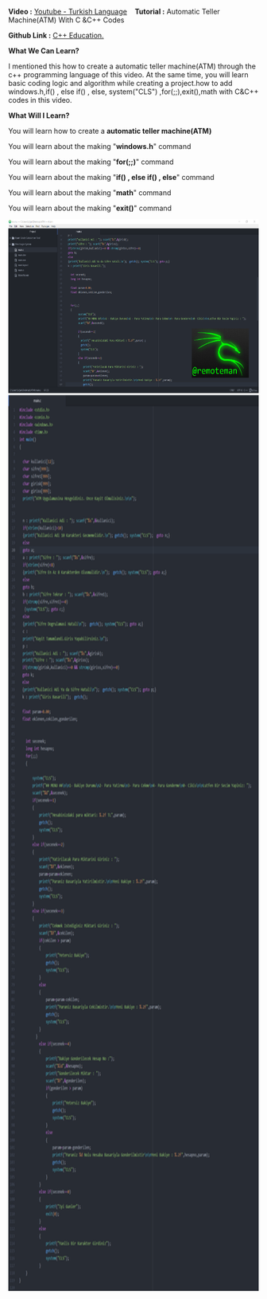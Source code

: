 


<b>Video :</b></b> <a href="https://www.youtube.com/watch?v=0bywXhwZrig" target="_blank">Youtube - Turkish Language</a> &nbsp;&nbsp; <b>Tutorial :</b> Automatic Teller Machine(ATM) With C &C++ Codes&nbsp;&nbsp;<p><b>Github Link :</b> <a href="https://github.com/remoteman/c-programming-education" target="_blank">C++ Education.</a></p>

<b>What We Can Learn?</b>
<p>I mentioned this how to create a automatic teller machine(ATM) through the c++ programming language of this video. At the same time, you will learn basic coding logic and algorithm while creating a project.how to add windows.h,if() , else if() , else, system("CLS") ,for(;;),exit(),math  with C&C++ codes in this video.</p>

<b>What Will I Learn?</b>
<p>You will learn how to create a <b>automatic teller machine(ATM)</b></p>
<p>You will learn about the making "<b>windows.h</b>" command</p>
<p>You will learn about the making "<b>for(;;)</b>" command</p>
<p>You will learn about the making "<b>if() , else if() , else</b>" command</p>
<p>You will learn about the making "<b>math</b>" command</p>
<p>You will learn about the making "<b>exit()</b>" command</p>

<img src="https://raw.githubusercontent.com/remoteman/c-programming-education/master/Automatic%20Teller%20Machine(ATM)/Compiletool.png" width="700" height="350" >
<img src="https://raw.githubusercontent.com/remoteman/c-programming-education/master/Automatic%20Teller%20Machine(ATM)/Code.png" width="700" height="1800" >
